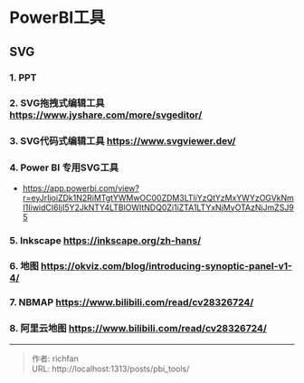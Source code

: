 # PowerBI工具


## SVG

### 1. PPT

### 2. SVG拖拽式编辑工具 https://www.jyshare.com/more/svgeditor/

### 3. SVG代码式编辑工具 https://www.svgviewer.dev/

### 4. Power BI 专用SVG工具 

- https://app.powerbi.com/view?r=eyJrIjoiZDk1N2RiMTgtYWMwOC00ZDM3LTliYzQtYzMxYWYzOGVkNmI1IiwidCI6IjI5Y2JkNTY4LTBlOWItNDQ0Zi1iZTA1LTYxNjMyOTAzNjJmZSJ95

### 5. Inkscape https://inkscape.org/zh-hans/

### 6. 地图 https://okviz.com/blog/introducing-synoptic-panel-v1-4/

### 7. NBMAP https://www.bilibili.com/read/cv28326724/

### 8. 阿里云地图 https://www.bilibili.com/read/cv28326724/

---

> 作者: richfan  
> URL: http://localhost:1313/posts/pbi_tools/  

